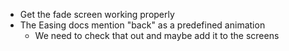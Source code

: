 * Get the fade screen working properly
* The Easing docs mention "back" as a predefined animation
    * We need to check that out and maybe add it to the screens